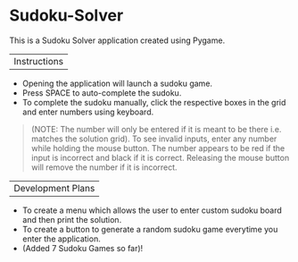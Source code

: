 # Sudoku-Solver
This is a Sudoku Solver application created using Pygame.

<table><tr><td>Instructions</td></tr></table>

* Opening the application will launch a sudoku game.
* Press SPACE to auto-complete the sudoku.
* To complete the sudoku manually, click the respective boxes in the grid and enter numbers using keyboard. 
> (NOTE: The number will only be entered if it is meant to be there i.e. matches the solution grid).
To see invalid inputs, enter any number while holding the mouse button. The number appears to be red if the input is incorrect and black if it is correct. Releasing the mouse button will remove the number if it is incorrect.

<table><tr><td>Development Plans</td></tr></table>

* To create a menu which allows the user to enter custom sudoku board and then print the solution.
* To create a button to generate a random sudoku game everytime you enter the application. 
* (Added 7 Sudoku Games so far)!

